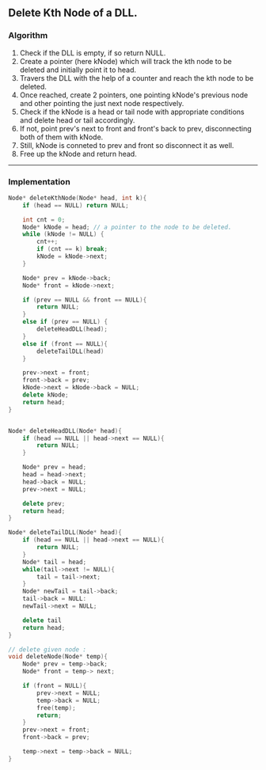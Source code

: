 ## Delete Kth Node of a DLL.

### Algorithm

1. Check if the DLL is empty, if so return NULL.
2. Create a pointer (here kNode) which will track the kth node to be deleted and initially point it to head.
3. Travers the DLL with the help of a counter and reach the kth node to be deleted.
4. Once reached, create 2 pointers, one pointing kNode's previous node and other pointing the just next node respectively.
5. Check if the kNode is a head or tail node with appropriate conditions and delete head or tail accordingly.
6. If not, point prev's next to front and front's back to prev, disconnecting both of them with kNode.
7. Still, kNode is conneted to prev and front so disconnect it as well.
8. Free up the kNode and return head.

---

### Implementation

```cpp
Node* deleteKthNode(Node* head, int k){
    if (head == NULL) return NULL;

    int cnt = 0;
    Node* kNode = head; // a pointer to the node to be deleted.
    while (kNode != NULL) {
        cnt++;
        if (cnt == k) break;
        kNode = kNode->next;
    }

    Node* prev = kNode->back;
    Node* front = kNode->next;

    if (prev == NULL && front == NULL){
        return NULL;
    }
    else if (prev == NULL) {
        deleteHeadDLL(head);
    }
    else if (front == NULL){
        deleteTailDLL(head)
    }

    prev->next = front;
    front->back = prev;
    kNode->next = kNode->back = NULL;
    delete kNode;
    return head;
}


Node* deleteHeadDLL(Node* head){
    if (head == NULL || head->next == NULL){
        return NULL;
    }

    Node* prev = head;
    head = head->next;
    head->back = NULL;
    prev->next = NULL;

    delete prev;
    return head;
}

Node* deleteTailDLL(Node* head){
    if (head == NULL || head->next == NULL){
        return NULL;
    }
    Node* tail = head;
    while(tail->next != NULL){
        tail = tail->next;
    }
    Node* newTail = tail->back;
    tail->back = NULL:
    newTail->next = NULL;

    delete tail
    return head;
}

```

```cpp
// delete given node :
void deleteNode(Node* temp){
    Node* prev = temp->back;
    Node* front = temp-> next;

    if (front = NULL){
        prev->next = NULL;
        temp->back = NULL;
        free(temp);
        return;
    }
    prev->next = front;
    front->back = prev;

    temp->next = temp->back = NULL;
}
```
